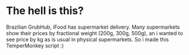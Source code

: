 # The hell is this?

Brazilian GrubHub, iFood has supermarket delivery. Many supermarkets show their prices by fractional weight (200g, 300g, 500g), an i wanted to see price by kg as is usual in physical supermarkets. So i made this TemperMonkey script :)
